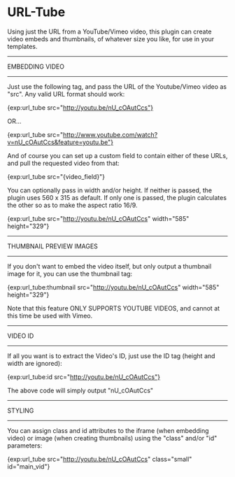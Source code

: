 URL-Tube
========

Using just the URL from a YouTube/Vimeo video, this plugin can create video embeds and thumbnails, of whatever size you like, for use in your templates.

***************
EMBEDDING VIDEO
***************
		
Just use the following tag, and pass the URL of the Youtube/Vimeo video as "src". Any valid URL format should work:
		
{exp:url_tube src="http://youtu.be/nU_cOAutCcs"}
		
OR...		
		
{exp:url_tube src="http://www.youtube.com/watch?v=nU_cOAutCcs&feature=youtu.be"}
		
And of course you can set up a custom field to contain either of these URLs, and pull the requested video from that:
		
{exp:url_tube src="{video_field}"}
		
You can optionally pass in width and/or height. If neither is passed, the plugin uses 560 x 315 as default. If only one is passed, the plugin calculates the other so as to make the aspect ratio 16/9.		
		
{exp:url_tube src="http://youtu.be/nU_cOAutCcs" width="585" height="329"}
		
************************
THUMBNAIL PREVIEW IMAGES
************************
		
If you don't want to embed the video itself, but only output a thumbnail image for it, you can use the thumbnail tag:
		
{exp:url_tube:thumbnail src="http://youtu.be/nU_cOAutCcs" width="585" height="329"}
		
Note that this feature ONLY SUPPORTS YOUTUBE VIDEOS, and cannot at this time be used with Vimeo.
		
********
VIDEO ID
********
		
If all you want is to extract the Video's ID, just use the ID tag (height and width are ignored):
		
{exp:url_tube:id src="http://youtu.be/nU_cOAutCcs"}
		
The above code will simply output "nU_cOAutCcs"

*******
STYLING
*******
		
You can assign class and id attributes to the iframe (when embedding video) or image (when creating thumbnails) using the "class" and/or "id" parameters:
		
{exp:url_tube src="http://youtu.be/nU_cOAutCcs" class="small" id="main_vid"}